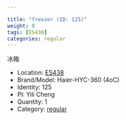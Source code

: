```yaml
---

title: "freezer (ID: 125)"
weight: 0
tags: [ES438]
categories: regular
---
```


冰箱

<!--more-->



- Location: [ES438](../../tags/es438)
- Brand/Model: Haier-HYC-360 (4oC)
- Identity: 125
- PI: Yili Cheng
- Quantity: 1
- Category: [regular](../../categories/regular)






